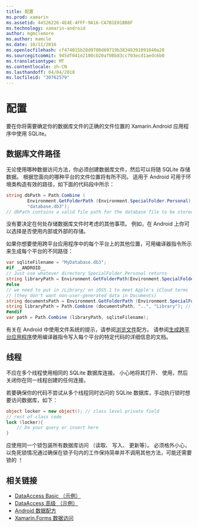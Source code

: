```yaml
---
title: 配置
ms.prod: xamarin
ms.assetid: 44526226-4E4E-4FFF-9A16-CA7B1E01BB8F
ms.technology: xamarin-android
author: mgmclemore
ms.author: mamcle
ms.date: 10/11/2016
ms.openlocfilehash: cf474015b28d9708d69719b38348391091040a28
ms.sourcegitcommit: 945df041e2180cb20af08b83cc703ecd1aedc6b0
ms.translationtype: MT
ms.contentlocale: zh-CN
ms.lasthandoff: 04/04/2018
ms.locfileid: "30762579"
---
```

# <a name="configuration"></a>配置

要在你将需要确定你的数据库文件的正确的文件位置的 Xamarin.Android 应用程序中使用 SQLite。

## <a name="database-file-path"></a>数据库文件路径

无论使用哪种数据访问方法，你必须创建数据库文件，然后可以将随 SQLite 存储数据。 根据您面向的哪种平台的文件位置将有所不同。 适用于 Android 可用于环境类构造有效的路径，如下面的代码段中所示：

```csharp
string dbPath = Path.Combine (
        Environment.GetFolderPath (Environment.SpecialFolder.Personal),
        "database.db3");
// dbPath contains a valid file path for the database file to be stored
```

没有要决定在何处存储数据库文件时考虑的其他事项。 例如，在 Android 上你可以选择是否使用内部或外部的存储。

如果你想要使用跨平台应用程序中的每个平台上的其他位置，可用编译器指令所示来生成每个平台的不同路径：

```csharp
var sqliteFilename = "MyDatabase.db3";
#if __ANDROID__
// Just use whatever directory SpecialFolder.Personal returns
string libraryPath = Environment.GetFolderPath(Environment.SpecialFolder.Personal); ;
#else
// we need to put in /Library/ on iOS5.1 to meet Apple's iCloud terms
// (they don't want non-user-generated data in Documents)
string documentsPath = Environment.GetFolderPath (Environment.SpecialFolder.Personal); // Documents folder
string libraryPath = Path.Combine (documentsPath, "..", "Library"); // Library folder instead
#endif
var path = Path.Combine (libraryPath, sqliteFilename);
```

有关在 Android 中使用文件系统的提示，请参阅[浏览文件](https://developer.xamarin.com/recipes/android/data/Files/Browse_Files)配方。 请参阅[生成跨平台应用程序](~/cross-platform/app-fundamentals/building-cross-platform-applications/index.md)使用编译器指令写入每个平台的特定代码的详细信息的文档。

## <a name="threading"></a>线程

不应在多个线程使用相同的 SQLite 数据库连接。 小心地将其打开、 使用，然后关闭你在同一线程创建的任何连接。

若要确保你的代码不尝试从多个线程同时访问的 SQLite 数据库，手动执行锁时想要访问数据库，如下：

```csharp
object locker = new object(); // class level private field
// rest of class code
lock (locker){
    // Do your query or insert here
}
```

应使用同一个锁包装所有数据库访问 （读取、 写入、 更新等）。 必须格外小心，以免死锁情况通过确保在锁子句内的工作保持简单并不调用其他方法，可能还需要锁的 ！


## <a name="related-links"></a>相关链接

- [DataAccess Basic （示例）](https://github.com/xamarin/mobile-samples/tree/master/DataAccess/Basic)
- [DataAccess 高级 （示例）](https://github.com/xamarin/mobile-samples/tree/master/DataAccess/Advanced)
- [Android 数据配方](https://developer.xamarin.com/recipes/android/data/)
- [Xamarin.Forms 数据访问](~/xamarin-forms/app-fundamentals/databases.md)
